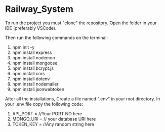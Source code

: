 # Railway_System

To run the project you must "clone" the repository. Open the folder in your IDE (preferably VSCode).

Then run the following commands on the terminal:

   1. npm init -y
   2. npm install express
   3. npm install nodemon
   4. npm install mongoose
   5. npm install bcrypt.js
   6. npm install cors
   7. npm install dotenv
   8. npm install nodemailer
   9. npm install jsonwebtoken

   
   After all the installations, Create a file named ".env" in your root directory.
   In your .env file copy the following code:

   1. API_PORT =    //Your PORT NO here
   2. MONGO_URI =    // your database URI here
   3. TOKEN_KEY =  //Any random string here 
   
   
   
   
   
